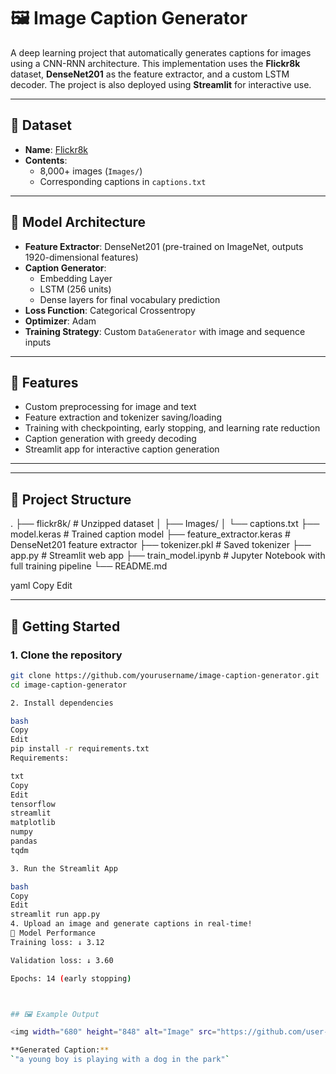 # 🖼️ Image Caption Generator

A deep learning project that automatically generates captions for images using a CNN-RNN architecture. This implementation uses the **Flickr8k** dataset, **DenseNet201** as the feature extractor, and a custom LSTM decoder. The project is also deployed using **Streamlit** for interactive use.

---

## 📁 Dataset

- **Name**: [Flickr8k](https://www.kaggle.com/datasets/adityajn105/flickr8k)
- **Contents**:
  - 8,000+ images (`Images/`)
  - Corresponding captions in `captions.txt`

---

## 🧠 Model Architecture

- **Feature Extractor**: DenseNet201 (pre-trained on ImageNet, outputs 1920-dimensional features)
- **Caption Generator**: 
  - Embedding Layer
  - LSTM (256 units)
  - Dense layers for final vocabulary prediction
- **Loss Function**: Categorical Crossentropy
- **Optimizer**: Adam
- **Training Strategy**: Custom `DataGenerator` with image and sequence inputs

---

## 🔧 Features

- Custom preprocessing for image and text
- Feature extraction and tokenizer saving/loading
- Training with checkpointing, early stopping, and learning rate reduction
- Caption generation with greedy decoding
- Streamlit app for interactive caption generation

---


---

## 📂 Project Structure

.
├── flickr8k/ # Unzipped dataset
│ ├── Images/
│ └── captions.txt
├── model.keras # Trained caption model
├── feature_extractor.keras # DenseNet201 feature extractor
├── tokenizer.pkl # Saved tokenizer
├── app.py # Streamlit web app
├── train_model.ipynb # Jupyter Notebook with full training pipeline
└── README.md

yaml
Copy
Edit

---

## 🚀 Getting Started

### 1. Clone the repository
```bash
git clone https://github.com/yourusername/image-caption-generator.git
cd image-caption-generator

2. Install dependencies

bash
Copy
Edit
pip install -r requirements.txt
Requirements:

txt
Copy
Edit
tensorflow
streamlit
matplotlib
numpy
pandas
tqdm

3. Run the Streamlit App

bash
Copy
Edit
streamlit run app.py
4. Upload an image and generate captions in real-time!
🧪 Model Performance
Training loss: ↓ 3.12

Validation loss: ↓ 3.60

Epochs: 14 (early stopping)



## 🖼️ Example Output

<img width="680" height="848" alt="Image" src="https://github.com/user-attachments/assets/b6677501-6d53-49da-b157-18dc62af5aa4" />

**Generated Caption:**  
`"a young boy is playing with a dog in the park"`



